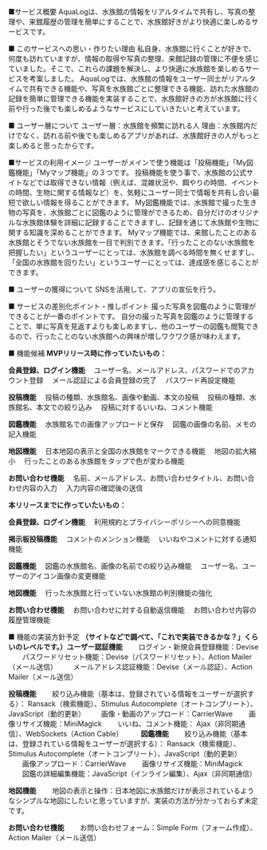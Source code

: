 ■サービス概要
AquaLogは、水族館の情報をリアルタイムで共有し、写真の整理や、来館履歴の管理を簡単にすることで、水族館好きがより快適に楽しめるサービスです。

■ このサービスへの思い・作りたい理由
私自身、水族館に行くことが好きで、何度も訪れていますが、情報の取得や写真の整理、来館記録の管理に不便を感じていました。そこで、これらの課題を解決し、より快適に水族館を楽しめるサービスを考案しました。
AquaLogでは、水族館の情報をユーザー同士がリアルタイムで共有できる機能や、写真を水族館ごとに整理できる機能、訪れた水族館の記録を簡単に管理できる機能を実装することで、水族館好きの方が水族館に行く前や行った後でも楽しめるようなサービスにしていきたいと考えています。

■ ユーザー層について
ユーザー層：水族館を頻繁に訪れる人
理由：水族館内だけでなく、訪れる前や後でも楽しめるアプリがあれば、水族館好きの人がもっと楽しめると思ったからです。

■サービスの利用イメージ
ユーザーがメインで使う機能は「投稿機能」「My図鑑機能」「Myマップ機能」の３つです。
投稿機能を使う事で、水族館の公式サイトなどでは取得できない情報（例えば、混雑状況や、餌やりの時間、イベントの時間、生物に関する情報など）を、気軽にユーザー同士で情報を共有し合い最短で欲しい情報を得ることができます。
My図鑑機能では、水族館で撮った生き物の写真を、水族館ごとに図鑑のように管理ができるため、自分だけのオリジナルな水族館体験を詳細に記録することできますし、記録を通じて水族館や生物に関する知識を深めることができます。
Myマップ機能では、来館したことのある水族館とそうでない水族館を一目で判別できます。「行ったことのない水族館を把握したい」というユーザーにとっては、水族館を調べる時間を無くせますし、「全国の水族館を回りたい」というユーザーにとっては、達成感を感じることができます。

■ ユーザーの獲得について
SNSを活用して、アプリの宣伝を行う。

■ サービスの差別化ポイント・推しポイント
撮った写真を図鑑のように管理ができることが一番のポイントです。
自分の撮った写真を図鑑のように管理することで、単に写真を見返すよりも楽しめますし、他のユーザーの図鑑も閲覧できるので、行ったことのない水族館への興味が増しワクワク感が味わえます。

■ 機能候補
**MVPリリース時に作っていたいもの：**

**会員登録、ログイン機能**
　ユーザー名、メールアドレス、パスワードでのアカウント登録
　メール認証による会員登録の完了
　パスワード再設定機能

**投稿機能**
　投稿の種類、水族館名、画像や動画、本文の投稿
　投稿の種類、水族館名、本文での絞り込み
　投稿に対するいいね、コメント機能

**図鑑機能**
　水族館名での画像アップロードと保存
　図鑑の画像の名前、メモの記入機能

**地図機能**
　日本地図の表示と全国の水族館をマークできる機能
　地図の拡大縮小
　行ったことのある水族館をタップで色が変わる機能

**お問い合わせ機能**
　名前、メールアドレス、お問い合わせタイトル、お問い合わせ内容の入力
　入力内容の確認後の送信

**本リリースまでに作っていたいもの：**

**会員登録、ログイン機能**
　利用規約とプライバシーポリシーへの同意機能

**掲示板投稿機能**
　コメントのメンション機能
　いいねやコメントに対する通知機能

**図鑑機能**
　図鑑の水族館名、画像の名前での絞り込み機能
　ユーザー名、ユーザーのアイコン画像の変更機能

**地図機能**
　行った水族館と行っていない水族館の判別機能の強化

**お問い合わせ機能**
　お問い合わせに対する自動返信機能
　お問い合わせ内容の履歴管理機能

■ 機能の実装方針予定 **（サイトなどで調べて、「これで実装できるかな？」くらいのレベルです。）ユーザー認証機能**
　　ログイン・新規会員登録機能：Devise
　　パスワードリセット機能：Devise（パスワードリセット）、Action Mailer（メール送信）
　　メールアドレス認証機能：Devise（メール認証）、Action Mailer（メール送信）

**投稿機能**
　　絞り込み機能（基本は、登録されている情報をユーザーが選択する）： Ransack（検索機能）、Stimulus Autocomplete（オートコンプリート）、JavaScript（動的更新）
　　画像・動画のアップロード：CarrierWave
　　画像リサイズ機能：MiniMagick
　　いいね、コメント機能： Ajax（非同期通信）、WebSockets（Action Cable）
　　
**図鑑機能**
　　絞り込み機能（基本は、登録されている情報をユーザーが選択する）： Ransack（検索機能）、Stimulus Autocomplete（オートコンプリート）、JavaScript（動的更新）
　　画像アップロード：CarrierWave
　　画像リサイズ機能：MiniMagick
　　図鑑の詳細編集機能：JavaScript（インライン編集）、Ajax（非同期通信）

**地図機能**
　　地図の表示と操作：日本地図に水族館だけが表示されているようなシンプルな地図にしたいと思っていますが、実装の方法が分かっておらず未定です。

**お問い合わせ機能**
　　お問い合わせフォーム：Simple Form（フォーム作成）、Action Mailer（メール送信）